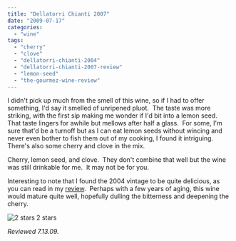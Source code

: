 ```yaml
---
title: "Dellatorri Chianti 2007"
date: "2009-07-17"
categories:
  - "wine"
tags:
  - "cherry"
  - "clove"
  - "dellatorri-chianti-2004"
  - "dellatorri-chianti-2007-review"
  - "lemon-seed"
  - "the-gourmez-wine-review"
---
```


I didn't pick up much from the smell of this wine, so if I had to offer something, I'd say it smelled of unripened pluot.  The taste was more striking, with the first sip making me wonder if I'd bit into a lemon seed.  That taste lingers for awhile but mellows after half a glass.  For some, I'm sure that'd be a turnoff but as I can eat lemon seeds without wincing and never even bother to fish them out of my cooking, I found it intriguing.  There's also some cherry and clove in the mix.

Cherry, lemon seed, and clove.  They don't combine that well but the wine was still drinkable for me.  It may not be for you.

Interesting to note that I found the 2004 vintage to be quite delicious, as you can read in my [review](https://thegourmez.com/blog/2007-04-26-dellatorri-chianti-2004-red-wine/).  Perhaps with a few years of aging, this wine would mature quite well, hopefully dulling the bitterness and deepening the cherry.




<div class="caption">

![2 stars](http://s3.amazonaws.com/thegourmez-wpmedia/2009/02/rating_chicken11.gif "rating_chicken11") 2 stars</div>


_Reviewed 7.13.09._
